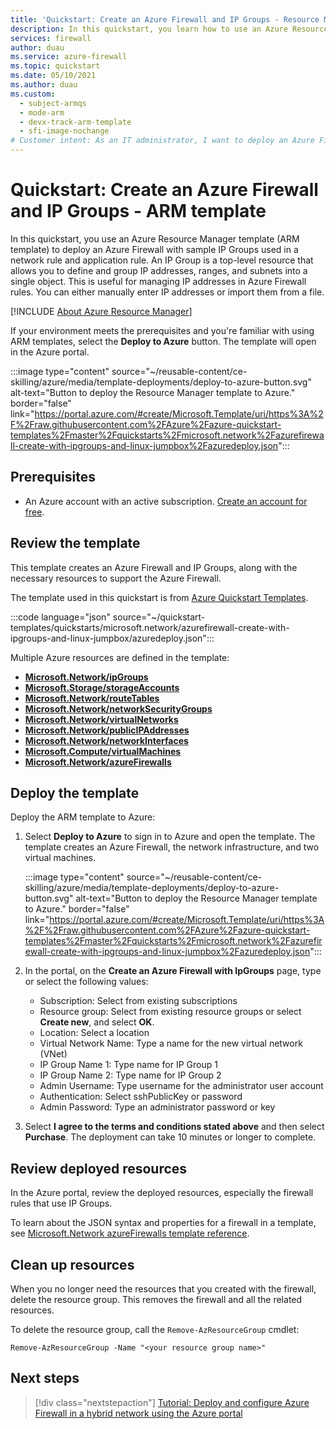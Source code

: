 ```yaml
---
title: 'Quickstart: Create an Azure Firewall and IP Groups - Resource Manager template'
description: In this quickstart, you learn how to use an Azure Resource Manager template (ARM template) to create an Azure Firewall and IP Groups.
services: firewall
author: duau
ms.service: azure-firewall
ms.topic: quickstart
ms.date: 05/10/2021
ms.author: duau
ms.custom:
  - subject-armqs
  - mode-arm
  - devx-track-arm-template
  - sfi-image-nochange
# Customer intent: As an IT administrator, I want to deploy an Azure Firewall and configure IP Groups using an ARM template, so that I can efficiently manage network security and access for my Azure resources.
---
```


# Quickstart: Create an Azure Firewall and IP Groups - ARM template

In this quickstart, you use an Azure Resource Manager template (ARM template) to deploy an Azure Firewall with sample IP Groups used in a network rule and application rule. An IP Group is a top-level resource that allows you to define and group IP addresses, ranges, and subnets into a single object. This is useful for managing IP addresses in Azure Firewall rules. You can either manually enter IP addresses or import them from a file.

[!INCLUDE [About Azure Resource Manager](~/reusable-content/ce-skilling/azure/includes/resource-manager-quickstart-introduction.md)]

If your environment meets the prerequisites and you're familiar with using ARM templates, select the **Deploy to Azure** button. The template will open in the Azure portal.

:::image type="content" source="~/reusable-content/ce-skilling/azure/media/template-deployments/deploy-to-azure-button.svg" alt-text="Button to deploy the Resource Manager template to Azure." border="false" link="https://portal.azure.com/#create/Microsoft.Template/uri/https%3A%2F%2Fraw.githubusercontent.com%2FAzure%2Fazure-quickstart-templates%2Fmaster%2Fquickstarts%2Fmicrosoft.network%2Fazurefirewall-create-with-ipgroups-and-linux-jumpbox%2Fazuredeploy.json":::

## Prerequisites

- An Azure account with an active subscription. [Create an account for free](https://azure.microsoft.com/free/?WT.mc_id=A261C142F).

## Review the template

This template creates an Azure Firewall and IP Groups, along with the necessary resources to support the Azure Firewall.

The template used in this quickstart is from [Azure Quickstart Templates](https://azure.microsoft.com/resources/templates/azurefirewall-create-with-ipgroups-and-linux-jumpbox).

:::code language="json" source="~/quickstart-templates/quickstarts/microsoft.network/azurefirewall-create-with-ipgroups-and-linux-jumpbox/azuredeploy.json":::

Multiple Azure resources are defined in the template:

- [**Microsoft.Network/ipGroups**](/azure/templates/microsoft.network/ipGroups?pivots=deployment-language-arm-template)
- [**Microsoft.Storage/storageAccounts**](/azure/templates/microsoft.storage/storageAccounts?pivots=deployment-language-arm-template)
- [**Microsoft.Network/routeTables**](/azure/templates/microsoft.network/routeTables?pivots=deployment-language-arm-template)
- [**Microsoft.Network/networkSecurityGroups**](/azure/templates/microsoft.network/networksecuritygroups?pivots=deployment-language-arm-template)
- [**Microsoft.Network/virtualNetworks**](/azure/templates/microsoft.network/virtualnetworks?pivots=deployment-language-arm-template)
- [**Microsoft.Network/publicIPAddresses**](/azure/templates/microsoft.network/publicipaddresses?pivots=deployment-language-arm-template)
- [**Microsoft.Network/networkInterfaces**](/azure/templates/microsoft.network/networkinterfaces?pivots=deployment-language-arm-template)
- [**Microsoft.Compute/virtualMachines**](/azure/templates/microsoft.compute/virtualmachines?pivots=deployment-language-arm-template)
- [**Microsoft.Network/azureFirewalls**](/azure/templates/microsoft.network/azureFirewalls?pivots=deployment-language-arm-template)

## Deploy the template

Deploy the ARM template to Azure:

1. Select **Deploy to Azure** to sign in to Azure and open the template. The template creates an Azure Firewall, the network infrastructure, and two virtual machines.

   :::image type="content" source="~/reusable-content/ce-skilling/azure/media/template-deployments/deploy-to-azure-button.svg" alt-text="Button to deploy the Resource Manager template to Azure." border="false" link="https://portal.azure.com/#create/Microsoft.Template/uri/https%3A%2F%2Fraw.githubusercontent.com%2FAzure%2Fazure-quickstart-templates%2Fmaster%2Fquickstarts%2Fmicrosoft.network%2Fazurefirewall-create-with-ipgroups-and-linux-jumpbox%2Fazuredeploy.json":::

2. In the portal, on the **Create an Azure Firewall with IpGroups** page, type or select the following values:
   - Subscription: Select from existing subscriptions
   - Resource group:  Select from existing resource groups or select **Create new**, and select **OK**.
   - Location: Select a location
   - Virtual Network Name: Type a name for the new virtual network (VNet)
   - IP Group Name 1: Type name for IP Group 1
   - IP Group Name 2: Type name for IP Group 2
   - Admin Username: Type username for the administrator user account
   - Authentication: Select sshPublicKey or password
   - Admin Password: Type an administrator password or key

3. Select **I agree to the terms and conditions stated above** and then select **Purchase**. The deployment can take 10 minutes or longer to complete.

## Review deployed resources

In the Azure portal, review the deployed resources, especially the firewall rules that use IP Groups.

To learn about the JSON syntax and properties for a firewall in a template, see [Microsoft.Network azureFirewalls template reference](/azure/templates/microsoft.network/azurefirewalls).

## Clean up resources

When you no longer need the resources that you created with the firewall, delete the resource group. This removes the firewall and all the related resources.

To delete the resource group, call the `Remove-AzResourceGroup` cmdlet:

```azurepowershell-interactive
Remove-AzResourceGroup -Name "<your resource group name>"
```

## Next steps

> [!div class="nextstepaction"]
> [Tutorial: Deploy and configure Azure Firewall in a hybrid network using the Azure portal](tutorial-hybrid-portal.md)

